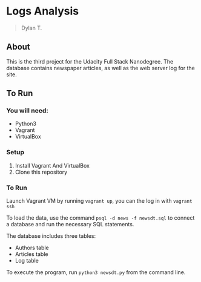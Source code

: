 # Logs Analysis

> Dylan T.

## About

This is the third project for the Udacity Full Stack Nanodegree. The database contains newspaper articles, as well as the web server log for the site.

## To Run

### You will need:
- Python3
- Vagrant
- VirtualBox

### Setup
1. Install Vagrant And VirtualBox
2. Clone this repository

### To Run

Launch Vagrant VM by running `vagrant up`, you can the log in with `vagrant ssh`

To load the data, use the command `psql -d news -f newsdt.sql` to connect a database and run the necessary SQL statements.

The database includes three tables:
- Authors table
- Articles table
- Log table

To execute the program, run `python3 newsdt.py` from the command line.
